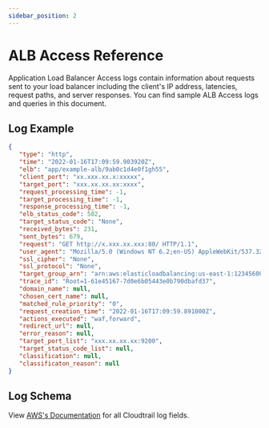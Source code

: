 ```yaml
---
sidebar_position: 2
---
```


# ALB Access Reference

Application Load Balancer Access logs contain information about requests sent to your load balancer including the client's IP address, latencies, request paths, and server responses. You can find sample ALB Access logs and queries in this document.

## Log Example
```json
{
   "type": "http",
   "time": "2022-01-16T17:09:59.903920Z",
   "elb": "app/example-alb/9ab0c1d4e0f1gh55",
   "client_port": "xx.xxx.xx.x:xxxxx",
   "target_port": "xxx.xx.xx.xx:xxxx",
   "request_processing_time": -1,
   "target_processing_time": -1,
   "response_processing_time": -1,
   "elb_status_code": 502,
   "target_status_code": "None",
   "received_bytes": 231,
   "sent_bytes": 679,
   "request": "GET http://x.xxx.xx.xxx:80/ HTTP/1.1",
   "user_agent": "Mozilla/5.0 (Windows NT 6.2;en-US) AppleWebKit/537.32.36 (KHTML, live Gecko) Chrome/58.0.3017.69 Safari/537.32",
   "ssl_cipher": "None",
   "ssl_protocol": "None",
   "target_group_arn": "arn:aws:elasticloadbalancing:us-east-1:123456000000:targetgroup/route-to-vm/12312312345ae751",
   "trace_id": "Root=1-61e45167-7d0e6b05443e0b790dbafd37",
   "domain_name": null,
   "chosen_cert_name": null,
   "matched_rule_priority": "0",
   "request_creation_time": "2022-01-16T17:09:59.891000Z",
   "actions_executed": "waf,forward",
   "redirect_url": null,
   "error_reason": null,
   "target_port_list": "xxx.xx.xx.xx:9200",
   "target_status_code_list": null,
   "classification": null,
   "classificaton_reason": null
}
```

## Log Schema 
View [AWS's Documentation](https://docs.aws.amazon.com/elasticloadbalancing/latest/application/load-balancer-access-logs.html#access-log-entry-syntax) for all Cloudtrail log fields.
